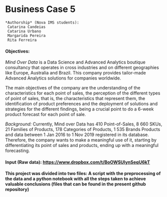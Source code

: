 # Business Case 5
    *Authorship* (Nova IMS students):
     Catarina Candeias
     Catarina Urbano
     Margarida Pereira
     Rita Ferreira
     
#### Objectives:
  *Mind Over Data* is a Data Science and Advanced Analytics boutique consultancy that operates in cross industries and on different geographies like Europe, Australia and Brazil. This company provides tailor-made Advanced Analytics solutions for companies worldwide. 

  The main objectives of the company are the understanding of the characteristics for each point of sales, the perception of the different types of point of sales, that is, the characteristics that represent them, the identification of product preferences and the deployment of solutions and strategies for the different findings, being a crucial point to do a 6-week product forecast for each point of sale. 

*Background:* 
Currently, Mind over Data has 410 Point-of-Sales, 8 660 SKUs, 21 Families of Products, 178 Categories of Products, 1 535 Brands Products and data between 1 Jan 2016 to 1 Nov 2019 registered in its database. Therefore, the company wants to make a meaningful use of it, starting by differentiating its point of sales and products, ending up with a meaningful forecasting.

#### Input (Raw data): https://www.dropbox.com/t/BoOWSUIynSeqU6kT

#### This project was divided into two files: A script with the preprocessing of the data and a python notebook with all the steps taken to achieve valuable conclusions (files that can be found in the present github repository)

